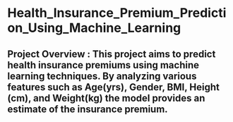 # Health_Insurance_Premium_Prediction_Using_Machine_Learning
## Project Overview :  This project aims to predict health insurance premiums using machine learning techniques. By analyzing various features such as Age(yrs), Gender, BMI, Height (cm), and Weight(kg) the model provides an estimate of the insurance premium.   
